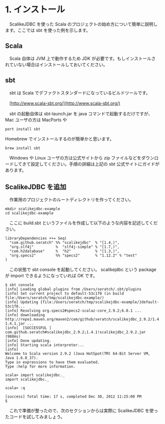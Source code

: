 # 1. インストール

　ScalikeJDBC を使った Scala のプロジェクトの始め方について簡単に説明します。ここでは sbt を使った例を示します。

## Scala

　Scala 自体は JVM 上で動作するため JDK が必要です。もしインストールされていない場合はインストールしておいてください。

## sbt 

　sbt は Scala でデファクトスタンダードになっているビルドツールです。

　[http://www.scala-sbt.org/](http://www.scala-sbt.org/)

　sbt の起動自体は sbt-launch.jar を java コマンドで起動するだけですが、Mac ユーザの方は MacPorts や 

```
port install sbt
```

Homebrew でインストールするのが簡単かと思います。

```
brew install sbt
```

　Windows や Linux ユーザの方は公式サイトから zip ファイルなどをダウンロードしてきて設定してください。手順の詳細は上記の sbt 公式サイトにガイドがあります。

## ScalikeJDBC を追加

　作業用のプロジェクトのルートディレクトリを作ってください。

```
mkdir scalikejdbc-example
cd scalikejdbc-example
```

　ここに build.sbt というファイルを作成して以下のような内容を記述してください。

```
libraryDependencies ++= Seq(
  "com.github.seratch" %% "scalikejdbc"  % "[1.4,)",
  "org.slf4j"          %  "slf4j-simple" % "[1.7,)",
  "com.h2database"     %  "h2"           % "[1.3,)",
  "org.specs2"         %% "specs2"       % "1.12.2" % "test"
)
```

　この状態で sbt console を起動してください。 scalikejdbc という package が import できるようになっていれば OK です。

```
$ sbt console
[info] Loading global plugins from /Users/seratch/.sbt/plugins
[info] Set current project to default-53c1f0 (in build file:/Users/seratch/tmp/scalikejdbc-example/)
[info] Updating {file:/Users/seratch/tmp/scalikejdbc-example/}default-53c1f0...
[info] Resolving org.specs2#specs2-scalaz-core_2.9.2;6.0.1 ...
[info] downloading http://repo1.maven.org/maven2/com/github/seratch/scalikejdbc_2.9.2/1.4.1/scalikejdbc_2.9.2-1.4.1.jar ...
[info] 	[SUCCESSFUL ] com.github.seratch#scalikejdbc_2.9.2;1.4.1!scalikejdbc_2.9.2.jar (988ms)
[info] Done updating.
[info] Starting scala interpreter...
[info] 
Welcome to Scala version 2.9.2 (Java HotSpot(TM) 64-Bit Server VM, Java 1.6.0_37).
Type in expressions to have them evaluated.
Type :help for more information.

scala> import scalikejdbc._
import scalikejdbc._

scala> :q

[success] Total time: 17 s, completed Dec 30, 2012 11:25:00 PM
$ 
```

　これで準備が整ったので、次のセクションからは実際に ScalikeJDBC を使ったコードを試してみましょう。


